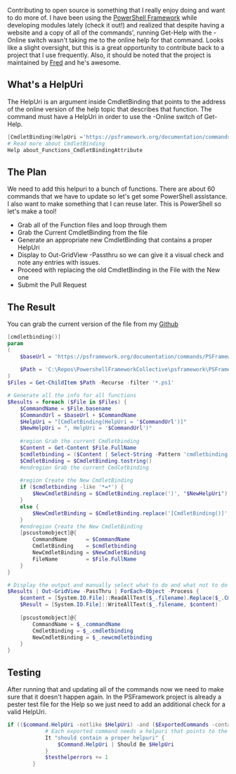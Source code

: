 Contributing to open source is something that I really enjoy doing and want to do more of. I have been using the [PowerShell Framework](https://psframework.org) while developing modules lately (check it out!) and realized that despite having a website and a copy of all of the commands', running Get-Help with the -Online switch wasn't taking me to the online help for that command. Looks like a slight oversight, but this is a great opportunity to contribute back to a project that I use frequently. Also, it should be noted that the project is maintained by [Fred](https://twitter.com/FredWeinmann) and he's awesome.

## What's a HelpUri

The HelpUri is an argument inside CmdletBinding that points to the address of the online version of the help topic that describes that function. The command must have a HelpUri in order to use the -Online switch of Get-Help.

```powershell
[CmdletBinding(HelpUri ='https://psframework.org/documentation/commands/PSFramework/Register-PSFConfigValidation')]
# Read more about CmdletBinding
Help about_Functions_CmdletBindingAttribute
```

## The Plan

We need to add this helpuri to a bunch of functions. There are about 60 commands that we have to update so let's get some PowerShell assistance. I also want to make something that I can reuse later. This is PowerShell so let's make a tool!

- Grab all of the Function files and loop through them
- Grab the Current CmdletBinding from the file
- Generate an appropriate new CmdletBinding that contains a proper HelpUri
- Display to Out-GridView -Passthru so we can give it a visual check and note any entries with issues.
- Proceed with replacing the old CmdletBinding in the File with the New one
- Submit the Pull Request

## The Result

You can grab the current version of the file from my [Github](https://github.com/AndrewPla/PowerShell-Toolery-and-Foolery/blob/master/Update-CmdletBinding.ps1)

```powershell
[cmdletbinding()]
param
(
	$baseUrl = 'https://psframework.org/documentation/commands/PSFramework/',
	
	$Path = 'C:\Repos\PowershellFrameworkCollective\psframework\PSFramework\functions'
)
$Files = Get-ChildItem $Path -Recurse -filter '*.ps1'

# Generate all the info for all functions
$Results = foreach ($File in $Files) {
	$CommandName = $File.basename
	$CommandUrl = $baseUrl + $CommandName
	$HelpUri = "[CmdletBinding(HelpUri = '$CommandUrl')]"
	$NewHelpUri = ", HelpUri = '$CommandUrl')"
	
	#region Grab the current Cmdletbinding
	$Content = Get-Content $File.FullName
	$cmdletbinding = ($Content | Select-String -Pattern 'cmdletbinding' | Out-String).trim()
	$CmdletBinding = $CmdletBinding.tostring()
	#endregion Grab the current Cmdletbinding
	
	#region Create the New CmdletBinding
	if ($cmdletbinding -like '*=*') {
		$NewCmdletBinding = $CmdletBinding.replace(')', "$NewHelpUri")
	}
	else {
		$NewCmdletBinding = $CmdletBinding.replace('[CmdletBinding()]', "$HelpUri")
	}
	#endregion Create the New CmdletBinding
	[pscustomobject]@{
		CommandName	     = $CommandName
		CmdletBinding    = $cmdletbinding
		NewCmdletBinding = $NewCmdletBinding
		FileName		 = $File.FullName
	}
}

# Display the output and manually select what to do and what not to do
$Results | Out-GridView -PassThru | ForEach-Object -Process {
	$content = [System.IO.File]::ReadAllText($_.filename).Replace($_.CmdletBinding, $_.newcmdletbinding)
	$Result = [System.IO.File]::WriteAllText($_.filename, $content)
	
	[pscustomobject]@{
		CommandName = $_.commandName
		CmdletBinding = $_.cmdletbinding
		NewCmdletBinding = $_.newcmdletbinding
	}
}
```

## Testing
After running that and updating all of the commands now we need to make sure that it doesn't happen again. In the PSFramework project is already a pester test file for the Help so we just need to add an additional check for a valid HelpUri.

```powershell
if (($command.HelpUri -notlike $HelpUri) -and ($ExportedCommands -contains $commandName)) {
			# Each exported command needs a helpuri that points to the proper url.
			It "should contain a proper helpuri" {
				$Command.HelpUri | Should Be $HelpUri
			}
			$testhelperrors += 1
		}
```